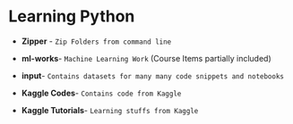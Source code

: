 # Learning Python 

- **Zipper** - `Zip Folders from command line`

- **ml-works**- `Machine Learning Work` (Course Items partially included)

- **input**- `Contains datasets for many many code snippets and notebooks`

- **Kaggle Codes**- `Contains code from Kaggle`

- **Kaggle Tutorials**- `Learning stuffs from Kaggle`